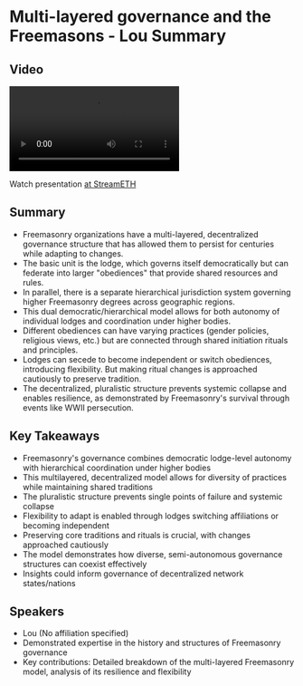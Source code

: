 # Multi-layered governance and the Freemasons - Lou Summary

## Video
<video controls>
<source src="https://vod-cdn.lp-playback.studio/raw/jxf4iblf6wlsyor6526t4tcmtmqa/catalyst-vod-com/hls/e9ed0h4eyig6y9mo/index.m3u8" type="application/x-mpegURL">
  Your browser does not support the video tag.
</video>

Watch presentation [at StreamETH](https://streameth.org/edge_city/watch?session=671b21e39da0f165b839b2a9)

## Summary
- Freemasonry organizations have a multi-layered, decentralized governance structure that has allowed them to persist for centuries while adapting to changes. 
- The basic unit is the lodge, which governs itself democratically but can federate into larger "obediences" that provide shared resources and rules. 
- In parallel, there is a separate hierarchical jurisdiction system governing higher Freemasonry degrees across geographic regions.
- This dual democratic/hierarchical model allows for both autonomy of individual lodges and coordination under higher bodies.
- Different obediences can have varying practices (gender policies, religious views, etc.) but are connected through shared initiation rituals and principles.
- Lodges can secede to become independent or switch obediences, introducing flexibility. But making ritual changes is approached cautiously to preserve tradition.
- The decentralized, pluralistic structure prevents systemic collapse and enables resilience, as demonstrated by Freemasonry's survival through events like WWII persecution.

## Key Takeaways
- Freemasonry's governance combines democratic lodge-level autonomy with hierarchical coordination under higher bodies
- This multilayered, decentralized model allows for diversity of practices while maintaining shared traditions
- The pluralistic structure prevents single points of failure and systemic collapse
- Flexibility to adapt is enabled through lodges switching affiliations or becoming independent
- Preserving core traditions and rituals is crucial, with changes approached cautiously
- The model demonstrates how diverse, semi-autonomous governance structures can coexist effectively
- Insights could inform governance of decentralized network states/nations

## Speakers
- Lou (No affiliation specified)
- Demonstrated expertise in the history and structures of Freemasonry governance
- Key contributions: Detailed breakdown of the multi-layered Freemasonry model, analysis of its resilience and flexibility

